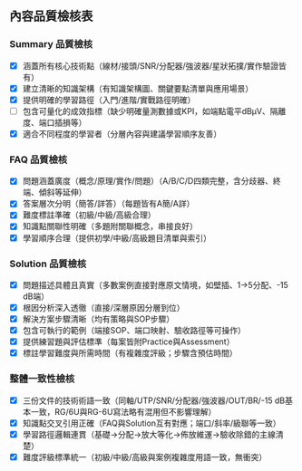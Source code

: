 ## 內容品質檢核表

### Summary 品質檢核
- [x] 涵蓋所有核心技術點（線材/接頭/SNR/分配器/強波器/星狀拓撲/實作驗證皆有）
- [x] 建立清晰的知識架構（有知識架構圖、關鍵要點清單與應用場景）
- [x] 提供明確的學習路徑（入門/進階/實戰路徑明確）
- [ ] 包含可量化的成效指標（缺少明確量測數據或KPI，如端點電平dBμV、隔離度、端口插損等）
- [x] 適合不同程度的學習者（分層內容與建議學習順序友善）

### FAQ 品質檢核
- [x] 問題涵蓋廣度（概念/原理/實作/問題）（A/B/C/D四類完整，含分歧器、終端、傾斜等延伸）
- [x] 答案層次分明（簡答/詳答）（每題皆有A簡/A詳）
- [x] 難度標註準確（初級/中級/高級合理）
- [x] 知識點關聯性明確（多題附關聯概念，串接良好）
- [x] 學習順序合理（提供初學/中級/高級題目清單與索引）

### Solution 品質檢核
- [x] 問題描述具體且真實（多數案例直接對應原文情境，如壁插、1→5分配、-15 dB端）
- [x] 根因分析深入透徹（直接/深層原因分層到位）
- [x] 解決方案步驟清晰（均有策略與SOP步驟）
- [x] 包含可執行的範例（端接SOP、端口映射、驗收路徑等可操作）
- [x] 提供練習題與評估標準（每案皆附Practice與Assessment）
- [x] 標註學習難度與所需時間（有複雜度評級；步驟含預估時間）

### 整體一致性檢核
- [x] 三份文件的技術術語一致（同軸/UTP/SNR/分配器/強波器/OUT/BR/-15 dB基本一致，RG/6U與RG-6U寫法略有混用但不影響理解）
- [x] 知識點交叉引用正確（FAQ與Solution互有對應；端口/斜率/級聯等一致）
- [x] 學習路徑邏輯連貫（基礎→分配→放大等化→佈放維運→驗收除錯的主線清楚）
- [x] 難度評級標準統一（初級/中級/高級與案例複雜度用語一致，無衝突）